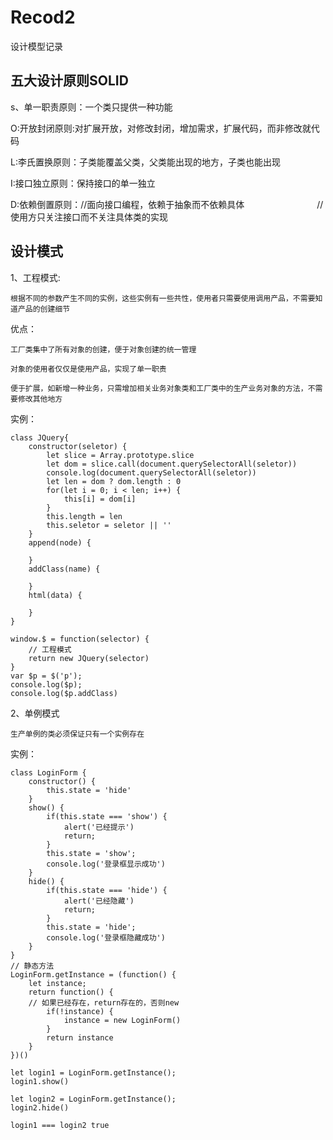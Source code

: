 # Recod2
设计模型记录

## 五大设计原则SOLID

  s、单一职责原则：一个类只提供一种功能
  
  O:开放封闭原则:对扩展开放，对修改封闭，增加需求，扩展代码，而非修改就代码
  
  L:李氏置换原则：子类能覆盖父类，父类能出现的地方，子类也能出现
  
  I:接口独立原则：保持接口的单一独立
  
  D:依赖倒置原则：//面向接口编程，依赖于抽象而不依赖具体
　　　　　　　　//使用方只关注接口而不关注具体类的实现

## 设计模式

1、工程模式:

    根据不同的参数产生不同的实例，这些实例有一些共性，使用者只需要使用调用产品，不需要知道产品的创建细节
  
优点： 

    工厂类集中了所有对象的创建，便于对象创建的统一管理

    对象的使用者仅仅是使用产品，实现了单一职责

    便于扩展，如新增一种业务，只需增加相关业务对象类和工厂类中的生产业务对象的方法，不需要修改其他地方

实例：

  ```
  class JQuery{
      constructor(seletor) {
          let slice = Array.prototype.slice
          let dom = slice.call(document.querySelectorAll(seletor))
          console.log(document.querySelectorAll(seletor))
          let len = dom ? dom.length : 0
          for(let i = 0; i < len; i++) {
              this[i] = dom[i]
          }
          this.length = len
          this.seletor = seletor || ''
      }
      append(node) {

      }
      addClass(name) {

      }
      html(data) {

      }
  }

  window.$ = function(selector) {
      // 工程模式
      return new JQuery(selector)
  }
  var $p = $('p');
  console.log($p);
  console.log($p.addClass)
  ```

2、单例模式
  
    生产单例的类必须保证只有一个实例存在
  
实例：

  ```
  class LoginForm {
      constructor() {
          this.state = 'hide'
      }
      show() {
          if(this.state === 'show') {
              alert('已经提示')
              return;
          }
          this.state = 'show';
          console.log('登录框显示成功')
      }
      hide() {
          if(this.state === 'hide') {
              alert('已经隐藏')
              return;
          }
          this.state = 'hide';
          console.log('登录框隐藏成功')
      }
  }
  // 静态方法
  LoginForm.getInstance = (function() {
      let instance;
      return function() {
      // 如果已经存在，return存在的，否则new
          if(!instance) {
              instance = new LoginForm()
          }
          return instance
      }
  })()

  let login1 = LoginForm.getInstance();
  login1.show()

  let login2 = LoginForm.getInstance();
  login2.hide()

  login1 === login2 true
  ```
